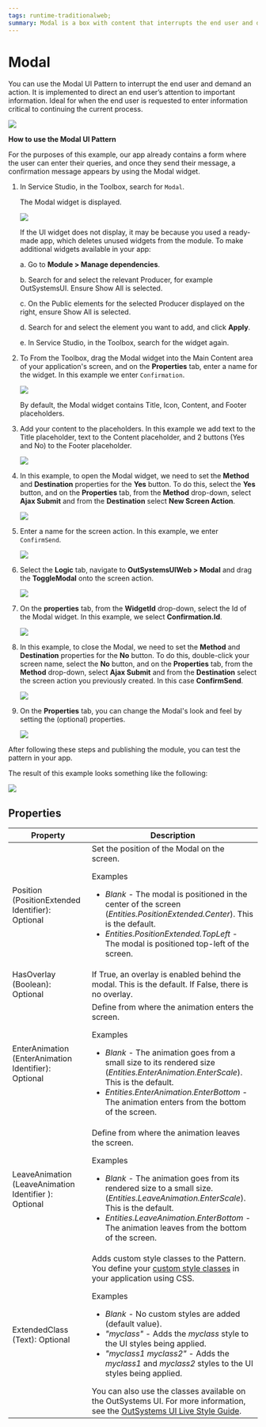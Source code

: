 ```yaml
---
tags: runtime-traditionalweb; 
summary: Modal is a box with content that interrupts the end user and demands an action.
---
```


# Modal

You can use the Modal UI Pattern to interrupt the end user and demand an action. It is implemented to direct an end user’s attention to important information. Ideal for when the end user is requested to enter information critical to continuing the current process.

![](<images/modal-1.png?width=800>)

**How to use the Modal UI Pattern**

For the purposes of this example, our app already contains a form where the user can enter their queries, and once they send their message, a confirmation message appears by using the Modal widget.

1. In Service Studio, in the Toolbox, search for `Modal`.
  
    The Modal widget is displayed.

    ![](<images/modal-5-ss.png>)

    If the UI widget does not display, it may be because you used a ready-made app, which deletes unused widgets from the module. To make additional widgets available in your app:

    a. Go to **Module > Manage dependencies**.

    b. Search for and select the relevant Producer, for example OutSystemsUI. Ensure Show All is selected. 

    c. On the Public elements for the selected Producer displayed on the right, ensure Show All is selected.
    
    d. Search for and select the element you want to add, and click **Apply**. 
    
    e. In Service Studio, in the Toolbox, search for the widget again.

1. To From the Toolbox, drag the Modal widget into the Main Content area of your application's screen, and on the **Properties** tab, enter a name for the widget. In this example we enter `Confirmation`.

    ![](<images/modal-6-ss.png?width=800>)

    By default, the Modal widget contains Title, Icon, Content, and Footer placeholders.

1. Add your content to the placeholders. In this example we add text to the Title placeholder, text to the Content placeholder, and 2 buttons (Yes and No) to the Footer placeholder.

    ![](<images/modal-7-ss.png?width=800>)

1. In this example, to open the Modal widget, we need to set the **Method** and **Destination** properties for the **Yes** button. To do this, select the **Yes** button, and on the **Properties** tab, from the **Method** drop-down, select **Ajax Submit** and from the **Destination** select **New Screen Action**.

    ![](<images/modal-8-ss.png?width=800>)

1. Enter a name for the screen action. In this example, we enter `ConfirmSend`.

    ![](<images/modal-11-ss.png>)

1. Select the **Logic** tab, navigate to **OutSystemsUIWeb > Modal** and drag the **ToggleModal** onto the screen action.

    ![](<images/modal-9-ss.png?width=800>)

1. On the **properties** tab, from the **WidgetId** drop-down, select the Id of the Modal widget. In this example, we select **Confirmation.Id**.

    ![](<images/modal-10-ss.png>)

1. In this example, to close the Modal, we need to set the **Method** and **Destination** properties for the **No** button. To do this, double-click your screen name, select the **No** button, and on the **Properties** tab, from the **Method** drop-down, select **Ajax Submit** and from the **Destination** select the screen action you previously created. In this case **ConfirmSend**.

    ![](<images/modal-12-ss.png>)

1. On the **Properties** tab, you can change the Modal's look and feel by setting the (optional) properties.

    ![](<images/modal-4-ss.png>)

After following these steps and publishing the module, you can test the pattern in your app.

The result of this example looks something like the following:

![](<images/modal-13-ss.png?width=800>)

## Properties

| **Property** |  **Description** |  
|---|---|
| Position (PositionExtended Identifier): Optional| Set the position of the Modal on the screen. <p>Examples</p><ul><li>_Blank_ - The modal is positioned in the center of the screen (_Entities.PositionExtended.Center_). This is the default.</li><li>_Entities.PositionExtended.TopLeft_ - The modal is positioned top-left of the screen.</li></ul>|
| HasOverlay (Boolean): Optional | If True, an overlay is enabled behind the modal. This is the default. If False, there is no overlay. |
| EnterAnimation (EnterAnimation Identifier): Optional | Define from where the animation enters the screen. <p>Examples</p><ul><li>_Blank_ - The animation goes from a small size to its rendered size (_Entities.EnterAnimation.EnterScale_). This is the default.</li><li>_Entities.EnterAnimation.EnterBottom_ - The animation enters from the bottom of the screen.</li></ul> |  
| LeaveAnimation (LeaveAnimation Identifier ): Optional | Define from where the animation leaves the screen. <p>Examples</p><ul><li>_Blank_ - The animation goes from its rendered size to a small size.(_Entities.LeaveAnimation.EnterScale_). This is the default.</li><li>_Entities.LeaveAnimation.EnterBottom_ - The animation leaves from the bottom of the screen.</li></ul>|
| ExtendedClass (Text): Optional |  Adds custom style classes to the Pattern. You define your [custom style classes](../../../../../develop/ui/look-feel/css.md) in your application using CSS. <p>Examples <ul><li>_Blank_ - No custom styles are added (default value).</li><li>_"myclass"_ - Adds the _myclass_ style to the UI styles being applied.</li><li>_"myclass1 myclass2"_ - Adds the _myclass1_ and _myclass2_ styles to the UI styles being applied.</li></ul></p>You can also use the classes available on the OutSystems UI. For more information, see the [OutSystems UI Live Style Guide](https://outsystemsui.outsystems.com/StyleGuidePreview/Styles). |
